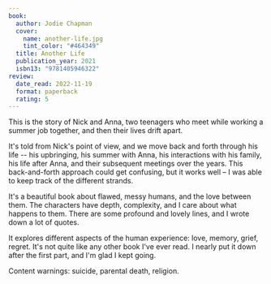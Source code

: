 ```yaml
---
book:
  author: Jodie Chapman
  cover:
    name: another-life.jpg
    tint_color: "#464349"
  title: Another Life
  publication_year: 2021
  isbn13: "9781405946322"
review:
  date_read: 2022-11-19
  format: paperback
  rating: 5
---
```


This is the story of Nick and Anna, two teenagers who meet while working a summer job together, and then their lives drift apart.

It's told from Nick's point of view, and we move back and forth through his life -- his upbringing, his summer with Anna, his interactions with his family, his life after Anna, and their subsequent meetings over the years.
This back-and-forth approach could get confusing, but it works well – I was able to keep track of the different strands.

It's a beautiful book about flawed, messy humans, and the love between them.
The characters have depth, complexity, and I care about what happens to them.
There are some profound and lovely lines, and I wrote down a lot of quotes.

It explores different aspects of the human experience: love, memory, grief, regret.
It's not quite like any other book I've ever read.
I nearly put it down after the first part, and I'm glad I kept going.

Content warnings: suicide, parental death, religion.
